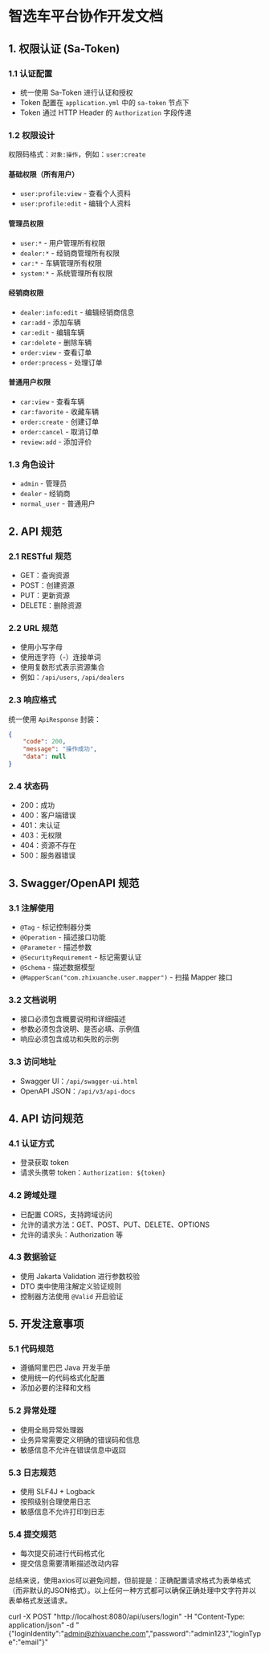 # 智选车平台协作开发文档

## 1. 权限认证 (Sa-Token)

### 1.1 认证配置
- 统一使用 Sa-Token 进行认证和授权
- Token 配置在 `application.yml` 中的 `sa-token` 节点下
- Token 通过 HTTP Header 的 `Authorization` 字段传递

### 1.2 权限设计
权限码格式：`对象:操作`，例如：`user:create`

#### 基础权限（所有用户）
- `user:profile:view` - 查看个人资料
- `user:profile:edit` - 编辑个人资料

#### 管理员权限
- `user:*` - 用户管理所有权限
- `dealer:*` - 经销商管理所有权限
- `car:*` - 车辆管理所有权限
- `system:*` - 系统管理所有权限

#### 经销商权限
- `dealer:info:edit` - 编辑经销商信息
- `car:add` - 添加车辆
- `car:edit` - 编辑车辆
- `car:delete` - 删除车辆
- `order:view` - 查看订单
- `order:process` - 处理订单

#### 普通用户权限
- `car:view` - 查看车辆
- `car:favorite` - 收藏车辆
- `order:create` - 创建订单
- `order:cancel` - 取消订单
- `review:add` - 添加评价

### 1.3 角色设计
- `admin` - 管理员
- `dealer` - 经销商
- `normal_user` - 普通用户

## 2. API 规范

### 2.1 RESTful 规范
- GET：查询资源
- POST：创建资源
- PUT：更新资源
- DELETE：删除资源

### 2.2 URL 规范
- 使用小写字母
- 使用连字符（-）连接单词
- 使用复数形式表示资源集合
- 例如：`/api/users`, `/api/dealers`

### 2.3 响应格式
统一使用 `ApiResponse` 封装：
```json
{
    "code": 200,
    "message": "操作成功",
    "data": null
}
```

### 2.4 状态码
- 200：成功
- 400：客户端错误
- 401：未认证
- 403：无权限
- 404：资源不存在
- 500：服务器错误

## 3. Swagger/OpenAPI 规范

### 3.1 注解使用
- `@Tag` - 标记控制器分类
- `@Operation` - 描述接口功能
- `@Parameter` - 描述参数
- `@SecurityRequirement` - 标记需要认证
- `@Schema` - 描述数据模型
- `@MapperScan("com.zhixuanche.user.mapper")` - 扫描 Mapper 接口

### 3.2 文档说明
- 接口必须包含概要说明和详细描述
- 参数必须包含说明、是否必填、示例值
- 响应必须包含成功和失败的示例

### 3.3 访问地址
- Swagger UI：`/api/swagger-ui.html`
- OpenAPI JSON：`/api/v3/api-docs`

## 4. API 访问规范

### 4.1 认证方式
- 登录获取 token
- 请求头携带 token：`Authorization: ${token}`

### 4.2 跨域处理
- 已配置 CORS，支持跨域访问
- 允许的请求方法：GET、POST、PUT、DELETE、OPTIONS
- 允许的请求头：Authorization 等

### 4.3 数据验证
- 使用 Jakarta Validation 进行参数校验
- DTO 类中使用注解定义验证规则
- 控制器方法使用 `@Valid` 开启验证

## 5. 开发注意事项

### 5.1 代码规范
- 遵循阿里巴巴 Java 开发手册
- 使用统一的代码格式化配置
- 添加必要的注释和文档

### 5.2 异常处理
- 使用全局异常处理器
- 业务异常需要定义明确的错误码和信息
- 敏感信息不允许在错误信息中返回

### 5.3 日志规范
- 使用 SLF4J + Logback
- 按照级别合理使用日志
- 敏感信息不允许打印到日志

### 5.4 提交规范
- 每次提交前进行代码格式化
- 提交信息需要清晰描述改动内容

总结来说，使用axios可以避免问题，但前提是：正确配置请求格式为表单格式（而非默认的JSON格式）。以上任何一种方式都可以确保正确处理中文字符并以表单格式发送请求。

curl -X POST "http://localhost:8080/api/users/login" -H "Content-Type: application/json" -d "{\"loginIdentity\":\"admin@zhixuanche.com\",\"password\":\"admin123\",\"loginType\":\"email\"}"